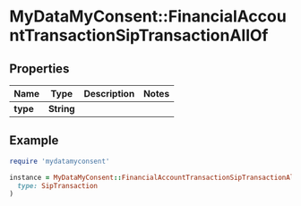 # MyDataMyConsent::FinancialAccountTransactionSipTransactionAllOf

## Properties

| Name | Type | Description | Notes |
| ---- | ---- | ----------- | ----- |
| **type** | **String** |  |  |

## Example

```ruby
require 'mydatamyconsent'

instance = MyDataMyConsent::FinancialAccountTransactionSipTransactionAllOf.new(
  type: SipTransaction
)
```


